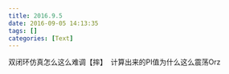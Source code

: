 ```yaml
---
title: 2016.9.5
date: 2016-09-05 14:13:35
tags: []
categories: [Text]
---
```


<p dir="ltr"  >双闭环仿真怎么这么难调【摔】&nbsp;&nbsp;计算出来的PI值为什么这么震荡Orz</p>